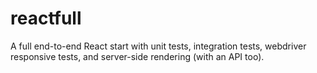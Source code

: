 # reactfull
A full end-to-end React start with unit tests, integration tests, webdriver responsive tests, and server-side rendering (with an API too).
